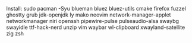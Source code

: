 Install:
sudo pacman -Syu blueman bluez bluez-utils cmake firefox fuzzel ghostty grub jdk-openjdk ly mako neovim network-manager-applet networkmanager niri openssh pipewire-pulse pulseaudio-alsa swaybg swayidle ttf-hack-nerd unzip vim waybar wl-clipboard xwayland-satellite zig zsh
